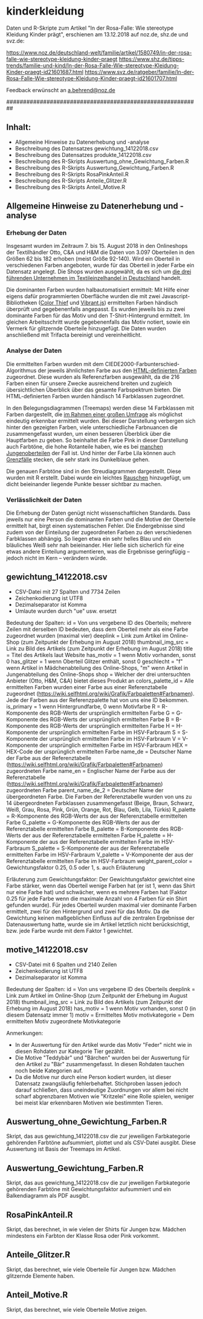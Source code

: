 # kinderkleidung
Daten und R-Skripte zum Artikel "In der Rosa-Falle: Wie stereotype Kleidung Kinder prägt",
erschienen am 13.12.2018 auf noz.de, shz.de und svz.de:

https://www.noz.de/deutschland-welt/familie/artikel/1580749/in-der-rosa-falle-wie-stereotype-kleidung-kinder-praegt
https://www.shz.de/tipps-trends/familie-und-kind/In-der-Rosa-Falle-Wie-stereotype-Kleidung-Kinder-praegt-id21601687.html
https://www.svz.de/ratgeber/familie/In-der-Rosa-Falle-Wie-stereotype-Kleidung-Kinder-praegt-id21601707.html

Feedback erwünscht an a.behrend@noz.de

##########################################################

## Inhalt:
* Allgemeine Hinweise zu Datenerhebung und -analyse
* Beschreibung des Datensatzes gewichtung_14122018.csv
* Beschreibung des Datensatzes produkte_14122018.csv
* Beschreibung des R-Skripts Auswertung_ohne_Gewichtung_Farben.R
* Beschreibung des R-Skripts Auswertung_Gewichtung_Farben.R
* Beschreibung des R-Skripts RosaPinkAnteil.R
* Beschreibung des R-Skripts Anteile_Glitzer.R
* Beschreibung des R-Skripts Anteil_Motive.R 

## Allgemeine Hinweise zu Datenerhebung und -analyse

### Erhebung der Daten
Insgesamt wurden im Zeitraum 7. bis 15. August 2018 in den Onlineshops der Textilhändler Otto, C&A und H&M die Daten von 3.097 Oberteilen in den Größen 62 bis 182 erhoben (meist Größe 92-140). Wird ein Oberteil in verschiedenen Farben angeboten, wurde für das Oberteil in jeder Farbe ein Datensatz angelegt. Die Shops wurden ausgewählt, da es sich um [die drei führenden Unternehmen im Textileinzelhandel in Deutschland](https://www.textilwirtschaft.de/news/media/10/Rangliste-2016-95371.pdf) handelt.

Die dominanten Farben wurden halbautomatisiert ermittelt: Mit Hilfe einer eigens dafür programmierten Oberfläche wurden die mit zwei Javascript-Bibliotheken ([Color Thief](https://lokeshdhakar.com/projects/color-thief/) und [Vibrant.js](https://jariz.github.io/vibrant.js/)) ermittelten Farben händisch überprüft und gegebenenfalls angepasst. Es wurden jeweils bis zu zwei dominante Farben für das Motiv und den T-Shirt-Hintergrund ermittelt. Im gleichen Arbeitsschritt wurde gegebenenfalls das Motiv notiert, sowie ein Vermerk für glitzernde Oberteile hinzugefügt. Die Daten wurden anschließend mit Trifacta bereinigt und vereinheitlicht.

### Analyse der Daten

Die ermittelten Farben wurden mit dem CIEDE2000-Farbunterschied-Algorithmus der jeweils ähnlichsten Farbe aus den [HTML-definierten Farben](https://wiki.selfhtml.org/wiki/Grafik/Farbpaletten#Farbnamen) zugeordnet. Diese wurden als Referenzfarben ausgewählt, da die 216 Farben einen für unsere Zwecke ausreichend breiten und zugleich übersichtlichen Überblick über das gesamte Farbspektrum bieten. Die HTML-definierten Farben wurden händisch 14 Farbklassen zugeordnet.

In den Belegungsdiagrammen (Treemaps) werden diese 14 Farbklassen mit Farben dargestellt, die [im Rahmen einer großen Umfrage](https://blog.xkcd.com/2010/05/03/color-survey-results/) als möglichst eindeutig erkennbar ermittelt wurden. Bei dieser Darstellung verbergen sich hinter den gezeigten Farben, viele unterschiedliche Farbnuancen die zusammengefasst wurden, um einen besseren Überblick über die Hauptfarben zu geben. So beinhaltet die Farbe Pink in dieser Darstellung auch Farbtöne, die hohe Rotanteile haben, wie es bei [manchen Jungenoberteilen](https://www.otto.de/p/nike-laufshirt-dry-miler-655714553/#variationId=655714554) der Fall ist. Und hinter der Farbe Lila können auch [Grenzfälle](https://www.c-and-a.com/de/de/shop/kurzarmshirt-bio-baumwolle-2025499/1?categoryId=15437) stecken, die sehr stark ins Dunkelblaue gehen. 

Die genauen Farbtöne sind in den Streudiagrammen dargestellt. Diese wurden mit R erstellt. Dabei wurde ein leichtes [Rauschen](https://stackoverflow.com/questions/17547699/what-does-the-jitter-function-do-in-r) hinzugefügt, um dicht beieinander liegende Punkte besser sichtbar zu machen.

### Verlässlichkeit der Daten

Die Erhebung der Daten genügt nicht wissenschaftlichen Standards. Dass jeweils nur eine Person die dominanten Farben und die Motive der Oberteile ermittelt hat, birgt einen systematischen Fehler. Die Endergebnisse sind zudem von der Einteilung der zugeordneten Farben zu den verschiedenen Farbklassen abhängig. So liegen etwa ein sehr helles Blau und ein bläuliches Weiß sehr nah beieinander. Hier ließe sich sicherlich für eine etwas andere Einteilung argumentieren, was die Ergebnisse geringfügig – jedoch nicht im Kern – verändern würde.

## gewichtung_14122018.csv

* CSV-Datei mit 27 Spalten und 7734 Zeilen
* Zeichenkodierung ist UTF8
* Dezimalseparator ist Komma
* Umlaute wurden durch "ue" usw. ersetzt

Bedeutung der Spalten:
id = Von uns vergebene ID des Oberteils; mehrere Zeilen mit derselben ID bedeuten, dass dem Oberteil mehr als eine Farbe zugeordnet wurden (maximal vier)
deeplink = Link zum Artikel im Online-Shop (zum Zeitpunkt der Erhebung im August 2018)
thumbnail_img_src = Link zu Bild des Artikels (zum Zeitpunkt der Erhebung im August 2018)
title = Titel des Artikels laut Website 
has_motiv = 1 wenn Motiv vorhanden, sonst 0
has_glitzer = 1 wenn Oberteil Glitzer enthält, sonst 0
geschlecht = "f" wenn Artikel in Mädchenabteilung des Online-Shops, "m" wenn Artikel in Jungenabteilung des Online-Shops
shop = Welcher der drei untersuchten Anbieter (Otto, H&M, C&A) bietet dieses Produkt an
colors_palette_id = Alle ermittelten Farben wurden einer Farbe aus einer Referenztabelle zugeordnet (https://wiki.selfhtml.org/wiki/Grafik/Farbpaletten#Farbnamen). Jede der Farben aus der Referenzpalette hat von uns eine ID bekommen.
is_primary = 1 wenn Hintergrundfarbe, 0 wenn Motivfarbe
R = R-Komponente des RGB-Werts der ursprünglich ermittelten Farbe
G = G-Komponente des RGB-Werts der ursprünglich ermittelten Farbe
B = B-Komponente des RGB-Werts der ursprünglich ermittelten Farbe
H = H-Komponente der ursprünglich ermittelten Farbe im HSV-Farbraum
S = S-Komponente der ursprünglich ermittelten Farbe im HSV-Farbraum
V = V-Komponente der ursprünglich ermittelten Farbe im HSV-Farbraum
HEX = HEX-Code der ursprünglich ermittelten Farbe
name_de = Deutscher Name der Farbe aus der Referenztabelle (https://wiki.selfhtml.org/wiki/Grafik/Farbpaletten#Farbnamen) zugeordneten Farbe
name_en  = Englischer Name der Farbe aus der Referenztabelle (https://wiki.selfhtml.org/wiki/Grafik/Farbpaletten#Farbnamen) zugeordneten Farbe
parent_name_de_2 = Deutscher Name der übergeordneten Farbe. Die Farben der Referenztabelle wurden von uns zu 14 übergeordneten Farbklassen zusammengefasst (Beige, Braun, Schwarz, Weiß, Grau, Rosa, Pink, Grün, Orange, Rot, Blau, Gelb, Lila, Türkis)
R_palette = R-Komponente des RGB-Werts der aus der Referenztabelle ermittelten Farbe
G_palette = G-Komponente des RGB-Werts der aus der Referenztabelle ermittelten Farbe
B_palette = B-Komponente des RGB-Werts der aus der Referenztabelle ermittelten Farbe
H_palette = H-Komponente der aus der Referenztabelle ermittelten Farbe im HSV-Farbraum
S_palette = S-Komponente der aus der Referenztabelle ermittelten Farbe im HSV-Farbraum
V_palette = V-Komponente der aus der Referenztabelle ermittelten Farbe im HSV-Farbraum
weight_parent_color = Gewichtungsfaktor 0.25, 0.5 oder 1, s. auch Erläuterung

Erläuterung zum Gewichtungsfaktor: Der Gewichtungsfaktor gewichtet eine Farbe stärker, wenn das Oberteil wenige Farben hat (er ist 1, wenn das Shirt nur eine Farbe hat) und schwächer, wenn es mehrere Farben hat (Faktor 0.25 für jede Farbe wenn die maximale Anzahl von 4 Farben für ein Shirt gefunden wurde). Für jedes Oberteil wurden maximal vier dominante Farben ermittelt, zwei für den Hintergrund und zwei für das Motiv. Da die Gewichtung keinen maßgeblichen Einfluss auf die zentralen Ergebnisse der Datenauswertung hatte, wurde sie im Artikel letztlich nicht berücksichtigt, bzw. jede Farbe wurde mit dem Faktor 1 gewichtet.


## motive_14122018.csv


* CSV-Datei mit 6 Spalten und 2140 Zeilen 
* Zeichenkodierung ist UTF8
* Dezimalseparator ist Komma

Bedeutung der Spalten:
id = Von uns vergebene ID des Oberteils
deeplink = Link zum Artikel im Online-Shop (zum Zeitpunkt der Erhebung im August 2018)
thumbnail_img_src = Link zu Bild des Artikels (zum Zeitpunkt der Erhebung im August 2018)
has_motiv = 1 wenn Motiv vorhanden, sonst 0 (in diesem Datensatz immer 1)
motiv = Ermitteltes Motiv
motivkategorie = Dem ermittelten Motiv zugeordnete Motivkategorie

Anmerkungen: 
* In der Auswertung für den Artikel wurde das Motiv "Feder" nicht wie in diesen Rohdaten zur Kategorie Tier gezählt.
* Die Motive "Teddybär" und "Bärchen" wurden bei der Auswertung für den Artikel zu "Bär" zusammengefasst. In diesen Rohdaten tauchen noch beide Kategorien auf.
* Da die Motive nur durch eine Person kodiert wurden, ist dieser Datensatz zwangsläufig fehlerbehaftet. Stichproben lassen jedoch darauf schließen, dass uneindeutige Zuordnungen vor allem bei nicht scharf abgrenzbaren Motiven wie "Kritzelei" eine Rolle spielen, weniger bei meist klar erkennbaren Motiven wie bestimmten Tieren.

## Auswertung_ohne_Gewichtung_Farben.R 

Skript, das aus gewichtung_14122018.csv die zur jeweiligen Farbkategorie gehörenden Farbtöne aufsummiert, plottet und als CSV-Datei ausgibt. Diese Auswertung ist Basis der Treemaps im Artikel.

## Auswertung_Gewichtung_Farben.R 

Skript, das aus gewichtung_14122018.csv die zur jeweiligen Farbkategorie gehörenden Farbtöne mit Gewichtungsfaktor aufsummiert und ein Balkendiagramm als PDF ausgibt.

## RosaPinkAnteil.R

Skript, das berechnet, in wie vielen der Shirts für Jungen bzw. Mädchen mindestens ein Farbton der Klasse Rosa oder Pink vorkommt.

## Anteile_Glitzer.R

Skript, das berechnet, wie viele Oberteile für Jungen bzw. Mädchen glitzernde Elemente haben.

## Anteil_Motive.R

Skript, das berechnet, wie viele Oberteile Motive zeigen.
